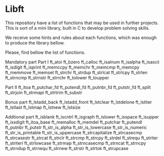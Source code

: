 # Libft

This repository have a list of functions that may be used in further projects.
This is sort of a mini library, built in C to develop problem solving skills.

We receive some hints and rules about each functions, which was enough to produce the library bellow.

Please, find bellow the list of functions.

Mandatory part
Part I
ft_atoi
ft_bzero
ft_calloc
ft_isalnum
ft_isalpha
ft_isascii
ft_isdigit
ft_isprint
ft_memccpy
ft_memchr
ft_memcmp
ft_memcpy
ft_memmove
ft_memset
ft_strchr
ft_strdup
ft_strlcat
ft_strlcpy
ft_strlen
ft_strncmp
ft_strnstr
ft_strrchr
ft_tolower
ft_toupper

Part II
ft_itoa
ft_putchar_fd
ft_putendl_fd
ft_putnbr_fd
ft_putstr_fd
ft_split
ft_strjoin
ft_strmapi
ft_strtrim
ft_substr

Bonus part
ft_lstadd_back
ft_lstadd_front
ft_lstclear
ft_lstdelone
ft_lstiter
ft_lstlast
ft_lstmap
ft_lstnew
ft_lstsize

Addtional part
ft_isblank
ft_iscntrl
ft_isgraph
ft_islower
ft_isspace
ft_isupper
ft_isxdigit
ft_itoa_base
ft_memalloc
ft_memdel
ft_putchar
ft_putendl
ft_putnbr
ft_putstr
ft_str_is_alpha
ft_str_is_lowercase
ft_str_is_numeric
ft_str_is_printable
ft_str_is_uppercase
ft_strcapitalize
ft_strcasecmp
ft_strcasestr
ft_strcat
ft_strclr
ft_strcmp
ft_strcpy
ft_strdel
ft_strequ
ft_striter
ft_striteri
ft_strlowcase
ft_strmap
ft_strncasecmp
ft_strncat
ft_strncpy
ft_strndup
ft_strnequ
ft_strnew
ft_strstr
ft_strtok
ft_strupcase